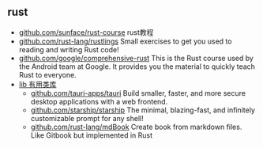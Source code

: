 ## rust
- [github.com/sunface/rust-course](https://github.com/sunface/rust-course) rust教程
- [github.com/rust-lang/rustlings](https://github.com/rust-lang/rustlings) Small exercises to get you used to reading and writing Rust code!
- [github.com/google/comprehensive-rust](https://github.com/google/comprehensive-rust) This is the Rust course used by the Android team at Google. It provides you the material to quickly teach Rust to everyone.
- [lib 有用类库](lib.md)
	- [github.com/tauri-apps/tauri](https://github.com/tauri-apps/tauri) Build smaller, faster, and more secure desktop applications with a web frontend.
	- [github.com/starship/starship](https://github.com/starship/starship) The minimal, blazing-fast, and infinitely customizable prompt for any shell! 
	- [github.com/rust-lang/mdBook](https://github.com/rust-lang/mdBook) Create book from markdown files. Like Gitbook but implemented in Rust